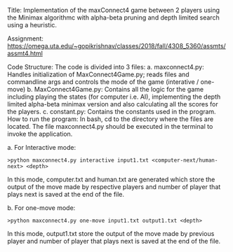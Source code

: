 Title: Implementation of the maxConnect4 game between 2 players using the Minimax algorithmc with alpha-beta pruning and depth limited search using a heuristic.

Assignment: https://omega.uta.edu/~gopikrishnav/classes/2018/fall/4308_5360/assmts/assmt4.html

Code Structure:
    The code is divided into 3 files:
     a. maxconnect4.py: Handles initialization of MaxConnect4Game.py; reads files and commandline args and controls the mode of the game (interative / one-move)
     b. MaxConnect4Game.py: Contains all the logic for the game including playing the states (for computer i.e. AI), implementing the depth limited alpha-beta minimax version and also calculating all the scores for the players.
     c. constant.py: Contains the constants used in the program.
How to run the program:
    In bash, cd to the directory where the files are located. The file maxconnect4.py should be executed in the terminal to invoke the application.
    
a. For Interactive mode:
        
    >python maxconnect4.py interactive input1.txt <computer-next/human-next> <depth>
        
In this mode, computer.txt and human.txt are generated which store the output of the move made by respective players and number of player that plays next is saved at the end of the file.
    
b. For one-move mode:
    
    >python maxconnect4.py one-move input1.txt output1.txt <depth>
        
In this mode, output1.txt store the output of the move made by previous player and number of player that plays next is saved at the end of the file.
